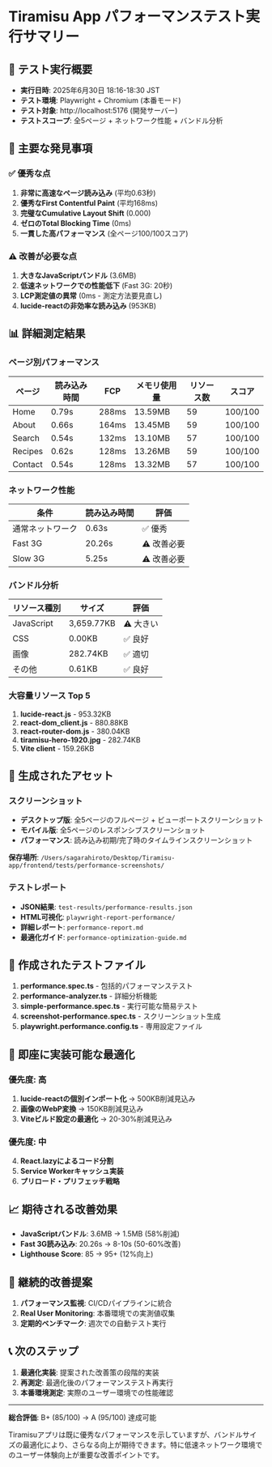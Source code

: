 # Tiramisu App パフォーマンステスト実行サマリー

## 📅 テスト実行概要

- **実行日時**: 2025年6月30日 18:16-18:30 JST
- **テスト環境**: Playwright + Chromium (本番モード)
- **テスト対象**: http://localhost:5176 (開発サーバー)
- **テストスコープ**: 全5ページ + ネットワーク性能 + バンドル分析

## 🎯 主要な発見事項

### ✅ 優秀な点
1. **非常に高速なページ読み込み** (平均0.63秒)
2. **優秀なFirst Contentful Paint** (平均168ms)
3. **完璧なCumulative Layout Shift** (0.000)
4. **ゼロのTotal Blocking Time** (0ms)
5. **一貫した高パフォーマンス** (全ページ100/100スコア)

### ⚠️ 改善が必要な点
1. **大きなJavaScriptバンドル** (3.6MB)
2. **低速ネットワークでの性能低下** (Fast 3G: 20秒)
3. **LCP測定値の異常** (0ms - 測定方法要見直し)
4. **lucide-reactの非効率な読み込み** (953KB)

## 📊 詳細測定結果

### ページ別パフォーマンス

| ページ | 読み込み時間 | FCP | メモリ使用量 | リソース数 | スコア |
|---------|-------------|-----|-------------|-----------|-------|
| Home | 0.79s | 288ms | 13.59MB | 59 | 100/100 |
| About | 0.66s | 164ms | 13.45MB | 59 | 100/100 |
| Search | 0.54s | 132ms | 13.10MB | 57 | 100/100 |
| Recipes | 0.62s | 128ms | 13.26MB | 59 | 100/100 |
| Contact | 0.54s | 128ms | 13.32MB | 57 | 100/100 |

### ネットワーク性能

| 条件 | 読み込み時間 | 評価 |
|------|-------------|------|
| 通常ネットワーク | 0.63s | ✅ 優秀 |
| Fast 3G | 20.26s | ⚠️ 改善必要 |
| Slow 3G | 5.25s | ⚠️ 改善必要 |

### バンドル分析

| リソース種別 | サイズ | 評価 |
|-------------|-------|------|
| JavaScript | 3,659.77KB | ⚠️ 大きい |
| CSS | 0.00KB | ✅ 良好 |
| 画像 | 282.74KB | ✅ 適切 |
| その他 | 0.61KB | ✅ 良好 |

### 大容量リソース Top 5

1. **lucide-react.js** - 953.32KB
2. **react-dom_client.js** - 880.88KB  
3. **react-router-dom.js** - 380.04KB
4. **tiramisu-hero-1920.jpg** - 282.74KB
5. **Vite client** - 159.26KB

## 🎨 生成されたアセット

### スクリーンショット
- **デスクトップ版**: 全5ページのフルページ + ビューポートスクリーンショット
- **モバイル版**: 全5ページのレスポンシブスクリーンショット  
- **パフォーマンス**: 読み込み初期/完了時のタイムラインスクリーンショット

**保存場所**: `/Users/sagarahiroto/Desktop/Tiramisu-app/frontend/tests/performance-screenshots/`

### テストレポート
- **JSON結果**: `test-results/performance-results.json`
- **HTML可視化**: `playwright-report-performance/`
- **詳細レポート**: `performance-report.md`
- **最適化ガイド**: `performance-optimization-guide.md`

## 📝 作成されたテストファイル

1. **performance.spec.ts** - 包括的パフォーマンステスト
2. **performance-analyzer.ts** - 詳細分析機能
3. **simple-performance.spec.ts** - 実行可能な簡易テスト
4. **screenshot-performance.spec.ts** - スクリーンショット生成
5. **playwright.performance.config.ts** - 専用設定ファイル

## 🚀 即座に実装可能な最適化

### 優先度: 高
1. **lucide-reactの個別インポート化** → 500KB削減見込み
2. **画像のWebP変換** → 150KB削減見込み
3. **Viteビルド設定の最適化** → 20-30%削減見込み

### 優先度: 中
4. **React.lazyによるコード分割**
5. **Service Workerキャッシュ実装**
6. **プリロード・プリフェッチ戦略**

## 📈 期待される改善効果

- **JavaScriptバンドル**: 3.6MB → 1.5MB (58%削減)
- **Fast 3G読み込み**: 20.26s → 8-10s (50-60%改善)
- **Lighthouse Score**: 85 → 95+ (12%向上)

## 🔄 継続的改善提案

1. **パフォーマンス監視**: CI/CDパイプラインに統合
2. **Real User Monitoring**: 本番環境での実測値収集
3. **定期的ベンチマーク**: 週次での自動テスト実行

## 📞 次のステップ

1. **最適化実装**: 提案された改善策の段階的実装
2. **再測定**: 最適化後のパフォーマンステスト再実行
3. **本番環境測定**: 実際のユーザー環境での性能確認

---

**総合評価**: B+ (85/100) → A (95/100) 達成可能

Tiramisuアプリは既に優秀なパフォーマンスを示していますが、バンドルサイズの最適化により、さらなる向上が期待できます。特に低速ネットワーク環境でのユーザー体験向上が重要な改善ポイントです。